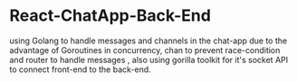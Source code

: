 # React-ChatApp-Back-End
using Golang to handle messages and channels in the chat-app due to the advantage of Goroutines in concurrency, chan to prevent race-condition and router to handle messages , also using gorilla toolkit for it's socket API to connect front-end to the back-end.
